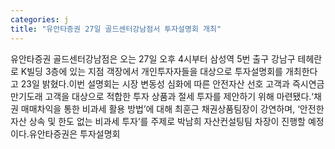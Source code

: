 ```yaml
---
categories: j
title: "유안타증권 27일 골드센터강남점서 투자설명회 개최"
---
```

유안타증권 골드센터강남점은 오는 27일 오후 4시부터 삼성역 5번 출구 강남구 테헤란로 K빌딩 3층에 있는 지점 객장에서 개인투자자들을 대상으로 투자설명회를 개최한다고 23일 밝혔다.이번 설명회는 시장 변동성 심화에 따른 안전자산 선호 고객과 즉시연금 만기도래 고객을 대상으로 적합한 투자 상품과 절세 투자를 제안하기 위해 마련됐다.‘채권 매매차익을 통한 비과세 활용 방법’에 대해 최훈근 채권상품팀장이 강연하며, ‘안전한 자산 상속 및 한도 없는 비과세 투자’를 주제로 박남희 자산컨설팅팀 차장이 진행할 예정이다.유안타증권은 투자설명회